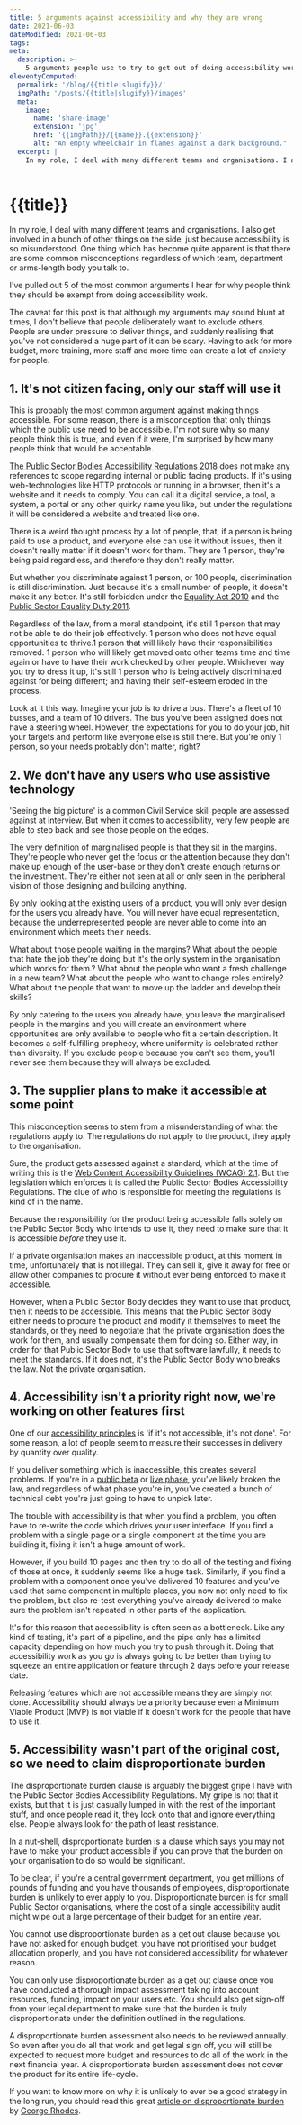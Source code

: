 ```yaml
---
title: 5 arguments against accessibility and why they are wrong
date: 2021-06-03
dateModified: 2021-06-03
tags:
meta:
  description: >-
    5 arguments people use to try to get out of doing accessibility work.
eleventyComputed:
  permalink: '/blog/{{title|slugify}}/'
  imgPath: '/posts/{{title|slugify}}/images'
  meta:
    image:
      name: 'share-image'
      extension: 'jpg'
      href: '{{imgPath}}/{{name}}.{{extension}}'
      alt: "An empty wheelchair in flames against a dark background."
  excerpt: |
    In my role, I deal with many different teams and organisations. I also get involved in a bunch of other things on the side, just because accessibility is so misunderstood. One thing which has become quite apparent is that there are some common misconceptions regardless of which team, department or arms-length body you talk to.
---
```


# {{title}}

In my role, I deal with many different teams and organisations. I also get involved in a bunch of other things on the side, just because accessibility is so misunderstood. One thing which has become quite apparent is that there are some common misconceptions regardless of which team, department or arms-length body you talk to.

I've pulled out 5 of the most common arguments I hear for why people think they should be exempt from doing accessibility work.

The caveat for this post is that although my arguments may sound blunt at times, I don't believe that people deliberately want to exclude others. People are under pressure to deliver things, and suddenly realising that you've not considered a huge part of it can be scary. Having to ask for more budget, more training, more staff and more time can create a lot of anxiety for people.

## 1. It's not citizen facing, only our staff will use it

This is probably the most common argument against making things accessible. For some reason, there is a misconception that only things which the public use need to be accessible. I'm not sure why so many people think this is true, and even if it were, I'm surprised by how many people think that would be acceptable. 

[The Public Sector Bodies Accessibility Regulations 2018](https://www.legislation.gov.uk/uksi/2018/952/made) does not make any references to scope regarding internal or public facing products. If it's using web-technologies like HTTP protocols or running in a browser, then it's a website and it needs to comply. You can call it a digital service, a tool, a system, a portal or any other quirky name you like, but under the regulations it will be considered a website and treated like one.

There is a weird thought process by a lot of people, that, if a person is being paid to use a product, and everyone else can use it without issues, then it doesn't really matter if it doesn't work for them. They are 1 person, they're being paid regardless, and therefore they don't really matter.

But whether you discriminate against 1 person, or 100 people, discrimination is still discrimination. Just because it's a small number of people, it doesn't make it any better. It's still forbidden under the [Equality Act 2010](https://www.legislation.gov.uk/ukpga/2010/15/contents) and the [Public Sector Equality Duty 2011](https://www.gov.uk/government/publications/public-sector-equality-duty). 

Regardless of the law, from a moral standpoint, it's still 1 person that may not be able to do their job effectively. 1 person who does not have equal opportunities to thrive.1 person that will likely have their responsibilities removed. 1 person who will likely get moved onto other teams time and time again or have to have their work checked by other people. Whichever way you try to dress it up, it's still 1 person who is being actively discriminated against for being different; and having their self-esteem eroded in the process.

Look at it this way. Imagine your job is to drive a bus. There's a fleet of 10 busses, and a team of 10 drivers. The bus you've been assigned does not have a steering wheel. However, the expectations for you to do your job, hit your targets and perform like everyone else is still there. But you're only 1 person, so your needs probably don't matter, right?

## 2. We don't have any users who use assistive technology

'Seeing the big picture' is a common Civil Service skill people are assessed against at interview. But when it comes to accessibility, very few people are able to step back and see those people on the edges.

The very definition of marginalised people is that they sit in the margins. They're people who never get the focus or the attention because they don't make up enough of the user-base or they don't create enough returns on the investment. They're either not seen at all or only seen in the peripheral vision of those designing and building anything.

By only looking at the existing users of a product, you will only ever design for the users you already have. You will never have equal representation, because the underrepresented people are never able to come into an environment which meets their needs. 

What about those people waiting in the margins? What about the people that hate the job they're doing but it's the only system in the organisation which works for them.? What about the people who want a fresh challenge in a new team? What about the people who want to change roles entirely? What about the people that want to move up the ladder and develop their skills?

By only catering to the users you already have, you leave the marginalised people in the margins and you will create an environment where opportunities are only available to people who fit a certain description. It becomes a self-fulfilling prophecy, where uniformity is celebrated rather than diversity. If you exclude people because you can't see them, you'll never see them because they will always be excluded.

## 3. The supplier plans to make it accessible at some point

This misconception seems to stem from a misunderstanding of what the regulations apply to. The regulations do not apply to the product, they apply to the organisation. 

Sure, the product gets assessed against a standard, which at the time of writing this is the [Web Content Accessibility Guidelines (WCAG) 2.1](https://www.w3.org/TR/WCAG21/). But the legislation which enforces it is called the Public Sector Bodies Accessibility Regulations. The clue of who is responsible for meeting the regulations is kind of in the name.

Because the responsibility for the product being accessible falls solely on the Public Sector Body who intends to use it, they need to make sure that it is accessible *before* they use it.

If a private organisation makes an inaccessible product, at this moment in time, unfortunately that is not illegal. They can sell it, give it away for free or allow other companies to procure it without ever being enforced to make it accessible.

However, when a Public Sector Body decides they want to use that product, then it needs to be accessible. This means that the Public Sector Body either needs to procure the product and modify it themselves to meet the standards, or they need to negotiate that the private organisation does the work for them, and usually compensate them for doing so. Either way, in order for that Public Sector Body to use that software lawfully, it needs to meet the standards. If it does not, it's the Public Sector Body who breaks the law. Not the private organisation.

## 4. Accessibility isn't a priority right now, we're working on other features first

One of our [accessibility principles](https://accessibility-manual.dwp.gov.uk/community/accessibility-principles) is 'if it's not accessible, it's not done'. For some reason, a lot of people seem to measure their successes in delivery by quantity over quality.

If you deliver something which is inaccessible, this creates several problems. If you're in a [public beta](https://www.gov.uk/service-manual/agile-delivery/how-the-beta-phase-works) or [live phase](https://www.gov.uk/service-manual/agile-delivery/how-the-live-phase-works), you've likely broken the law, and regardless of what phase you're in, you've created a bunch of technical debt you're just going to have to unpick later.

The trouble with accessibility is that when you find a problem, you often have to re-write the code which drives your user interface. If you find a problem with a single page or a single component at the time you are building it, fixing it isn't a huge amount of work.

However, if you build 10 pages and then try to do all of the testing and fixing of those at once, it suddenly seems like a huge task. Similarly, if you find a problem with a component once you've delivered 10 features and you've used that same component in multiple places, you now not only need to fix the problem, but also re-test everything you've already delivered to make sure the problem isn't repeated in other parts of the application.

It's for this reason that accessibility is often seen as a bottleneck. Like any kind of testing, it's part of a pipeline, and the pipe only has a limited capacity depending on how much you try to push through it. Doing that accessibility work as you go is always going to be better than trying to squeeze an entire application or feature through 2 days before your release date.

Releasing features which are not accessible means they are simply not done. Accessibility should always be a priority because even a Minimum Viable Product (MVP) is not viable if it doesn't work for the people that have to use it.

## 5. Accessibility wasn't part of the original cost, so we need to claim disproportionate burden

The disproportionate burden clause is arguably the biggest gripe I have with the Public Sector Bodies Accessibility Regulations. My gripe is not that it exists, but that it is just casually lumped in with the rest of the important stuff, and once people read it, they lock onto that and ignore everything else. People always look for the path of least resistance.

In a nut-shell, disproportionate burden is a clause which says you may not have to make your product accessible if you can prove that the burden on your organisation to do so would be significant. 

To be clear, if you're a central government department, you get millions of pounds of funding and you have thousands of employees, disproportionate burden is unlikely to ever apply to you. Disproportionate burden is for small Public Sector organisations, where the cost of a single accessibility audit might wipe out a large percentage of their budget for an entire year.

You cannot use disproportionate burden as a get out clause because you have not asked for enough budget, you have not prioritised your budget allocation properly, and you have not considered accessibility for whatever reason. 

You can only use disproportionate burden as a get out clause once you have conducted a thorough impact assessment taking into account resources, funding, impact on your users etc. You should also get sign-off from your legal department to make sure that the burden is truly disproportionate under the definition outlined in the regulations.

A disproportionate burden assessment also needs to be reviewed annually. So even after you do all that work and get legal sign off, you will still be expected to request more budget and resources to do all of the work in the next financial year. A disproportionate burden assessment does not cover the product for its entire life-cycle.

If you want to know more on why it is unlikely to ever be a good strategy in the long run, you should read this great [article on disproportionate burden](https://www.lexdis.org.uk/digital-accessibility/digital-accessibility-regulations/disproportionate-burden/disproportionate-burden-thoughts/) by [George Rhodes](https://twitter.com/Access_Rhodes).